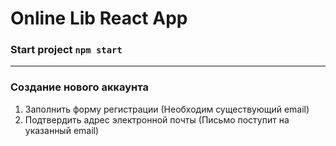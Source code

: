 # Online Lib React App

### Start project `npm start`

---
### Cоздание нового аккаунта
1. Заполнить форму регистрации (Необходим существующий email)
2. Подтвердить адрес электронной почты (Письмо поступит на указанный email)



